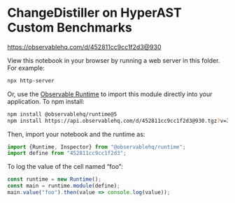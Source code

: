 # ChangeDistiller on HyperAST Custom Benchmarks

https://observablehq.com/d/452811cc9cc1f2d3@930

View this notebook in your browser by running a web server in this folder. For
example:

~~~sh
npx http-server
~~~

Or, use the [Observable Runtime](https://github.com/observablehq/runtime) to
import this module directly into your application. To npm install:

~~~sh
npm install @observablehq/runtime@5
npm install https://api.observablehq.com/d/452811cc9cc1f2d3@930.tgz?v=3
~~~

Then, import your notebook and the runtime as:

~~~js
import {Runtime, Inspector} from "@observablehq/runtime";
import define from "452811cc9cc1f2d3";
~~~

To log the value of the cell named “foo”:

~~~js
const runtime = new Runtime();
const main = runtime.module(define);
main.value("foo").then(value => console.log(value));
~~~
